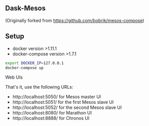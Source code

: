 ## Dask-Mesos

(Originally forked from https://github.com/bobrik/mesos-compose)


## Setup

- docker version >1.11.1
- docker-compose version >1.7.1

```bash
export DOCKER_IP=127.0.0.1
docker-compose up
```

Web UIs

That's it, use the following URLs:

- http://localhost:5050/ for Mesos master UI
- http://localhost:5051/ for the first Mesos slave UI
- http://localhost:5052/ for the second Mesos slave UI
- http://localhost:8080/ for Marathon UI
- http://localhost:8888/ for Chronos UI

